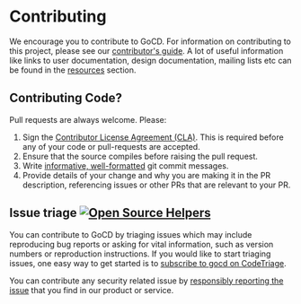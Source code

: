 # Contributing

We encourage you to contribute to GoCD. For information on contributing to this project, please see our <a href="https://www.gocd.org/contribute/">contributor's guide</a>.
A lot of useful information like links to user documentation, design documentation, mailing lists etc can be found in the <a href="https://www.gocd.org/community/resources.html">resources</a> section.

## Contributing Code?

Pull requests are always welcome. Please:

1. Sign the [Contributor License Agreement (CLA)](https://www.gocd.org/contribute/cla.html). This is required before any of your code or pull-requests are accepted.
2. Ensure that the source compiles before raising the pull request.
3. Write [informative, well-formatted](https://chris.beams.io/posts/git-commit/) git commit messages.
4. Provide details of your change and why you are making it in the PR description, referencing issues or other PRs that are relevant to your PR.

## Issue triage [![Open Source Helpers](https://www.codetriage.com/gocd/gocd/badges/users.svg)](https://www.codetriage.com/gocd/gocd)

You can contribute to GoCD by triaging issues which may include reproducing bug reports or asking for vital information, such as version numbers or reproduction instructions. If you would like to start triaging issues, one easy way to get started is to [subscribe to gocd on CodeTriage](https://www.codetriage.com/gocd/gocd).

You can contribute any security related issue by [responsibly reporting the issue](https://hackerone.com/gocd) that you find in our product or service.
